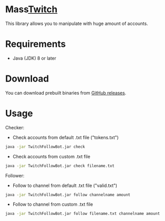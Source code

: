 # Mass[Twitch](https://twitch.tv)

This library allows you to manipulate with huge amount of accounts.

# Requirements

- Java (JDK) 8 or later

# Download

You can download prebuilt binaries from [GitHub releases](https://github.com/OGSegu/TwitchTool/releases).

# Usage

Checker:

- Check accounts from default .txt file ("tokens.txt")
```bash
java -jar TwitchFollowBot.jar check
```

- Check accounts from custom .txt file
```bash
java -jar TwitchFollowBot.jar check filename.txt
```

Follower:

- Follow to channel from default .txt file ("valid.txt")
```bash
java -jar TwitchFollowBot.jar follow channelname amount
```

- Follow to channel from custom .txt file
```bash
java -jar TwitchFollowBot.jar follow filename.txt channelname amount
```
